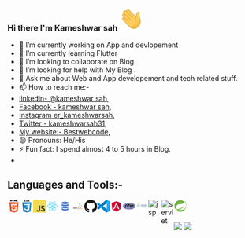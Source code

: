 ### Hi there I'm Kameshwar sah <img src="https://raw.githubusercontent.com/ABSphreak/ABSphreak/master/gifs/Hi.gif" width="50px" style="max-width: 100%;">



- 🔭 I’m currently working on App and devlopement
- 🌱 I’m currently learning Flutter
- 👯 I’m looking to collaborate on Blog.
- 🤔 I’m looking for help with My Blog .
- 💬 Ask me about Web and App developement and tech related stuff.
- 📫 How to reach me:- 
- [linkedin- @kameshwar sah](https://in.linkedin.com/in/kameshwar-sah-082914183),
- [Facebook - kameshwar sah](https://www.instagram.com/er_kameshwar/),
- [Instagram er_kameshwarsah](https://www.instagram.com/er_kameshwar/),
- [Twitter - kameshwarsah31](https://twitter.com/kameshwarsah31),
- [My website:- Bestwebcode](https://bestwebcode.com/),
- 😄 Pronouns: He/His
- ⚡ Fun fact: I spend almost 4 to 5 hours in Blog. 
-


<h2>Languages and Tools:-</h2>


<img align="left" alt="HTML5" width="26px" src="https://raw.githubusercontent.com/github/explore/80688e429a7d4ef2fca1e82350fe8e3517d3494d/topics/html/html.png" style="max-width: 100%;">

<img align="left" alt="CSS3" width="26px" src="https://raw.githubusercontent.com/github/explore/80688e429a7d4ef2fca1e82350fe8e3517d3494d/topics/css/css.png" style="max-width: 100%;">

<img align="left" alt="JavaScript" width="26px" src="https://raw.githubusercontent.com/github/explore/80688e429a7d4ef2fca1e82350fe8e3517d3494d/topics/javascript/javascript.png" style="max-width: 100%;">

<img align="left" alt="React" width="26px" src="https://raw.githubusercontent.com/github/explore/80688e429a7d4ef2fca1e82350fe8e3517d3494d/topics/react/react.png" style="max-width: 100%;">

<img align="left" alt="SQL" width="26px" src="https://raw.githubusercontent.com/github/explore/80688e429a7d4ef2fca1e82350fe8e3517d3494d/topics/sql/sql.png" style="max-width: 100%;">

<img align="left" alt="MySQL" width="26px" src="https://raw.githubusercontent.com/github/explore/80688e429a7d4ef2fca1e82350fe8e3517d3494d/topics/mysql/mysql.png" style="max-width: 100%;">


<img align="left" alt="GitHub" width="26px" src="https://raw.githubusercontent.com/github/explore/78df643247d429f6cc873026c0622819ad797942/topics/github/github.png" style="max-width: 100%;">

<img align="left" alt="Visual Studio Code" width="26px" src="https://raw.githubusercontent.com/github/explore/80688e429a7d4ef2fca1e82350fe8e3517d3494d/topics/visual-studio-code/visual-studio-code.png" style="max-width: 100%;">


<img align="left" alt="angular" width="26px" src="https://raw.githubusercontent.com/github/explore/80688e429a7d4ef2fca1e82350fe8e3517d3494d/topics/angular/angular.png" style="max-width: 100%;">

<img align="left" alt="php" width="26px" src="https://raw.githubusercontent.com/github/explore/80688e429a7d4ef2fca1e82350fe8e3517d3494d/topics/php/php.png" style="max-width: 100%;">

<img align="left" alt="java" width="26px" src="https://raw.githubusercontent.com/github/explore/80688e429a7d4ef2fca1e82350fe8e3517d3494d/topics/java/java.png" style="max-width: 100%;">

<img align="left" alt="jsp" width="26px" src="https://raw.githubusercontent.com/github/explore/80688e429a7d4ef2fca1e82350fe8e3517d3494d/topics/jsp/jsp.png" style="max-width: 100%;">

<img align="left" alt="servlet" width="26px" src="https://raw.githubusercontent.com/github/explore/80688e429a7d4ef2fca1e82350fe8e3517d3494d/topics/servlet/servlet.png" style="max-width: 100%;">

<img align="left" alt="spring" width="26px" src="https://raw.githubusercontent.com/github/explore/80688e429a7d4ef2fca1e82350fe8e3517d3494d/topics/spring/spring.png" style="max-width: 100%;">




<br>
<h2></h2>
<img src="https://github-readme-stats.vercel.app/api?username=KAMESHWARSAH&&show_icons=true&title_color=ffffff&icon_color=bb2acf&text_color=daf7dc&bg_color=151515">

<img src="https://github-readme-stats.vercel.app/api/top-langs/?username=KAMESHWARSAH&amp;text_color=00FF66&amp;theme=dark&amp;hide_langs_below=1%22%20style=%22max-width:%20100%;">



